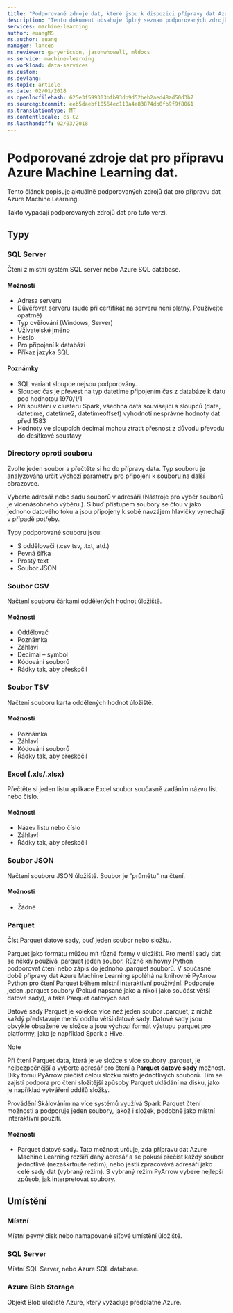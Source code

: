 ```yaml
---
title: "Podporované zdroje dat, které jsou k dispozici přípravy dat Azure Machine Learning | Microsoft Docs"
description: "Tento dokument obsahuje úplný seznam podporovaných zdrojů dat k dispozici pro přípravu dat Azure Machine Learning."
services: machine-learning
author: euangMS
ms.author: euang
manager: lanceo
ms.reviewer: garyericson, jasonwhowell, mldocs
ms.service: machine-learning
ms.workload: data-services
ms.custom: 
ms.devlang: 
ms.topic: article
ms.date: 02/01/2018
ms.openlocfilehash: 625e3f599303bfb93db9d52beb2aed48ad50d3b7
ms.sourcegitcommit: eeb5daebf10564ec110a4e83874db0fb9f9f8061
ms.translationtype: MT
ms.contentlocale: cs-CZ
ms.lasthandoff: 02/03/2018
---
```

# <a name="supported-data-sources-for-azure-machine-learning-data-preparation"></a>Podporované zdroje dat pro přípravu Azure Machine Learning dat. 
Tento článek popisuje aktuálně podporovaných zdrojů dat pro přípravu dat Azure Machine Learning.

Takto vypadají podporovaných zdrojů dat pro tuto verzi.

## <a name="types"></a>Typy 

### <a name="sql-server"></a>SQL Server
Čtení z místní systém SQL server nebo Azure SQL database.

#### <a name="options"></a>Možnosti
- Adresa serveru
- Důvěřovat serveru (sudé při certifikát na serveru není platný. Používejte opatrně)
- Typ ověřování (Windows, Server)
- Uživatelské jméno
- Heslo
- Pro připojení k databázi
- Příkaz jazyka SQL

#### <a name="notes"></a>Poznámky
- SQL variant sloupce nejsou podporovány.
- Sloupec čas je převést na typ datetime připojením čas z databáze k datu pod hodnotou 1970/1/1
- Při spuštění v clusteru Spark, všechna data související s sloupců (date, datetime, datetime2, datetimeoffset) vyhodnotí nesprávné hodnoty dat před 1583
- Hodnoty ve sloupcích decimal mohou ztratit přesnost z důvodu převodu do desítkové soustavy

### <a name="directory-vs-file"></a>Directory oproti souboru
Zvolte jeden soubor a přečtěte si ho do přípravy data. Typ souboru je analyzována určit výchozí parametry pro připojení k souboru na další obrazovce.

Vyberte adresář nebo sadu souborů v adresáři (Nástroje pro výběr souborů je vícenásobného výběru.). S buď přístupem soubory se čtou v jako jednoho datového toku a jsou připojeny k sobě navzájem hlavičky vynechají v případě potřeby.

Typy podporované souboru jsou:
- S oddělovači (.csv tsv, .txt, atd.)
- Pevná šířka
- Prostý text
- Soubor JSON

### <a name="csv-file"></a>Soubor CSV
Načtení souboru čárkami oddělených hodnot úložiště.

#### <a name="options"></a>Možnosti
- Oddělovač
- Poznámka
- Záhlaví
- Decimal – symbol
- Kódování souborů
- Řádky tak, aby přeskočil

### <a name="tsv-file"></a>Soubor TSV
Načtení souboru karta oddělených hodnot úložiště.

#### <a name="options"></a>Možnosti
- Poznámka
- Záhlaví
- Kódování souborů
- Řádky tak, aby přeskočil

### <a name="excel-xlsxlsx"></a>Excel (.xls/.xlsx)
Přečtěte si jeden listu aplikace Excel soubor současně zadáním názvu list nebo číslo.

#### <a name="options"></a>Možnosti
- Název listu nebo číslo
- Záhlaví
- Řádky tak, aby přeskočil

### <a name="json-file"></a>Soubor JSON
Načtení souboru JSON úložiště. Soubor je "průmětu" na čtení.

#### <a name="options"></a>Možnosti
- Žádné

### <a name="parquet"></a>Parquet
Číst Parquet datové sady, buď jeden soubor nebo složku.

Parquet jako formátu můžou mít různé formy v úložišti. Pro menší sady dat se někdy používá .parquet jeden soubor. Různé knihovny Python podporovat čtení nebo zápis do jednoho .parquet souborů. V současné době přípravy dat Azure Machine Learning spoléhá na knihovně PyArrow Python pro čtení Parquet během místní interaktivní používání. Podporuje jeden .parquet soubory (Pokud napsané jako a nikoli jako součást větší datové sady), a také Parquet datových sad.

Datové sady Parquet je kolekce více než jeden soubor .parquet, z nichž každý představuje menší oddílu větší datové sady. Datové sady jsou obvykle obsažené ve složce a jsou výchozí formát výstupu parquet pro platformy, jako je například Spark a Hive.

>[!NOTE]
>Při čtení Parquet data, která je ve složce s více soubory .parquet, je nejbezpečnější a vyberte adresář pro čtení a **Parquet datové sady** možnost. Díky tomu PyArrow přečíst celou složku místo jednotlivých souborů. Tím se zajistí podpora pro čtení složitější způsoby Parquet ukládání na disku, jako je například vytváření oddílů složky.

Provádění Škálováním na více systémů využívá Spark Parquet čtení možnosti a podporuje jeden soubory, jakož i složek, podobně jako místní interaktivní použití.

#### <a name="options"></a>Možnosti
- Parquet datové sady. Tato možnost určuje, zda přípravu dat Azure Machine Learning rozšíří daný adresář a se pokusí přečíst každý soubor jednotlivě (nezaškrtnuté režim), nebo jestli zpracovává adresáři jako celé sady dat (vybraný režim). S vybraný režim PyArrow vybere nejlepší způsob, jak interpretovat soubory.


## <a name="locations"></a>Umístění
### <a name="local"></a>Místní
Místní pevný disk nebo namapované síťové umístění úložiště.

### <a name="sql-server"></a>SQL Server
Místní SQL Server, nebo Azure SQL database.

### <a name="azure-blob-storage"></a>Azure Blob Storage
Objekt Blob úložiště Azure, který vyžaduje předplatné Azure.

